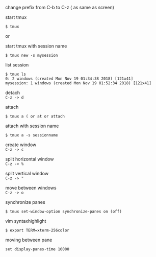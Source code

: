 
change prefix from C-b to C-z ( as same as screen)


start tmux
```console
$ tmux
```

or

start tmux with session name
```console
$ tmux new -s mysession
```


list session
```console
$ tmux ls
0: 2 windows (created Mon Nov 19 01:34:38 2018) [121x41]
mysession: 1 windows (created Mon Nov 19 01:52:34 2018) [121x41]
```




detach  
`C-z -> d `

attach
```console
$ tmux a ( or at or attach
```
attach with session name
```console
$ tmux a -s sessionname
```


create  window   
`C-z -> c`

split horizontal window  
`C-z -> %`

split vertical window  
`C-z -> "`

move between windows  
`C-z -> o`

synchronize panes  
```console
$ tmux set-window-option synchronize-panes on (off)
```

vim syntaxhighlight
```console
$ export TERM=xterm-256color
```


moving between pane

```
set display-panes-time 10000
```
